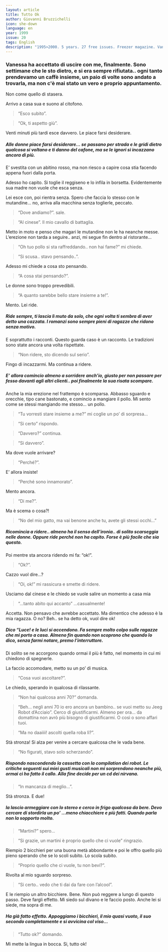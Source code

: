 ```yaml
---
layout: article
title: Tutto Ok
author: Giovanni Bruzzichelli
icon: she-down
language: en
year: 1999
issue: 20
tags: English
description: "1995>2000. 5 years. 27 free issues. Freezer magazine. Vanessa ha accettato di uscire con me, finalmente.  Sono settimane che le sto dietro, e si era sempre rifiutata.. ogni tanto prendevamo un caffè insieme, un paio di volte sono andato a trovarla, ma non c'è mai stato un vero e proprio appuntamento. Non come quello di stasera."
---
```


### Vanessa ha accettato di uscire con me, finalmente.  Sono settimane che le sto dietro, e si era sempre rifiutata.. ogni tanto prendevamo un caffè insieme, un paio di volte sono andato a trovarla, ma non c'è mai stato un vero e proprio appuntamento.
Non come quello di stasera.

Arrivo a casa sua e suono al citofono.

>“Esco subito”.

>“Ok, ti aspetto giù”.

Venti minuti più tardi esce davvero.
Le piace farsi desiderare.

##### Alle donne piace farsi desiderare… se passano per strada e le gridi dietro qualcosa si voltano e ti danno del cafone, ma se le ignori si incazzano ancora di più.

E’ svestita con un abitino rosso, ma non riesco a capire cosa stia facendo appena fuori dalla porta.

Adesso ho capito.
Si toglie il reggiseno e lo infila in borsetta.
Evidentemente sua madre non vuole che esca senza.

Lei esce con, poi rientra senza.
Spero che faccia lo stesso con le mutandine… no, arriva alla macchina senza toglierle, peccato.

>“Dove andiamo?”. sale.

>“Al cinese”. Il mio cavallo di battaglia.

Metto in moto e penso che magari le mutandine non le ha neanche messe.
L’erezione non tarda a seguire.. anzi, mi segue fin dentro al ristorante…

>“Oh tuo pollo si sta raffreddando.. non hai fame?” mi chiede.

>“Si scusa.. stavo pensando..”.

Adesso mi chiede a cosa sto pensando.

>“A cosa stai pensando?”.

Le donne sono troppo prevedibili.

>“A quanto sarebbe bello stare insieme a te!”.

Mento.
Lei ride.

##### Ride sempre, ti lascia lì muto da solo, che ogni volta ti sembra di aver detto una cazzata. I romanzi sono sempre pieni di ragazze che ridono senza motivo.

E soprattutto i racconti.
Questo guarda caso è un racconto.
Le tradizioni sono state ancora una volta rispettate.

>“Non ridere, sto dicendo sul serio”.

Fingo di incazzarmi.
Ma continua a ridere.

##### E’ allora comincio almeno a sorridere anch’io, giusto per non passare per fesso davanti agli altri clienti.. poi finalmente la sua risata scompare.

Anche la mia erezione nel frattempo è scomparsa.
Abbasso sguardo e orecchie, tipo cane bastonato, e comincio a mangiare il pollo.
Mi sento come se stessi mangiando me stesso… un pollo.

>“Tu vorresti stare insieme a me?” mi coglie un po’ di sorpresa…

>“Si certo” rispondo.

>“Davvero?” continua.

>“Si davvero”.

Ma dove vuole arrivare?

>“Perché?”.

E’ allora insiste!

>“Perché sono innamorato”.

Mento ancora.

>“Di me?”.

Ma è scema o cosa?!

>“No del mio gatto, ma vai benone anche tu, avete gli stessi occhi…”

##### Ricomincia a ridere.. almeno ha il senso dell’ironia.. di solito scarseggia nelle donne. Oppure ride perché non ha capito. Forse è più facile che sia questo.

Poi mentre sta ancora ridendo mi fa: “ok!”.

>“Ok?”.

Cazzo vuol dire…?

>“Oi, ok!” mi rassicura e smette di ridere.

Usciamo dal cinese e le chiedo se vuole salire un momento a casa mia

>“…tanto abito qui accanto” …casualmente!

Accetta. Non pensavo che avrebbe accettato.
Ma dimentico che adesso è la mia ragazza.
O no?
Beh.. se ha detto ok, vuol dire ok!

##### Dico “Luce! e le luci si accendono. Fa sempre molto colpo sulle ragazze che mi porto a casa. Almeno fin quando non scoprono che quando lo dico, senza farmi notare, premo l’interruttore.

Di solito se ne accorgono quando ormai il più è fatto, nel momento in cui mi chiedono di spegnerle.

La faccio accomodare, metto su un po’ di musica.

>“Cosa vuoi ascoltare?”.

Le chiedo, sperando in qualcosa di rilassante.

>“Non hai qualcosa anni 70?” domanda.

>“Beh… negli anni 70 io ero ancora un bambino.. se vuoi metto su Jeeg Robot d’Acciaio”.
Cerco di giustificarmi.
Almeno per ora… da domattina non avrò più bisogno di giustificarmi.
O così o sono affari tuoi.

>“Ma no daaiiii! ascolti quella roba lì?”.

Stà stronza! Si alza per venire a cercare qualcosa che le vada bene.

>“No figurati, stavo solo scherzando”.

##### Rispondo nascondendo la cassetta con la compilation dei robot. Le critiche seguenti sui miei gusti musicali non mi sorprendono neanche più, ormai ci ho fatto il callo.  Alla fine decide per un cd dei nirvana.



>“In mancanza di meglio…”.

Stà stronza. E due!

##### la lascio armeggiare con lo stereo e cerco in frigo qualcosa da bere. Devo cercare di stordirla un po’ …meno chiacchiere e più fatti. Quando parla non la sopporto molto.

>“Martini?” spero…

>“Si grazie, un martini è proprio quello che ci vuole” ringrazio.

Riempio 2 bicchieri per una buona metà abbondante e poi le offro quello più pieno sperando che se lo scoli subito.
Lo scola subito.

>“Proprio quello che ci vuole, tu non bevi?”.

Rivolta al mio sguardo sorpreso.

>“Si certo.. vedo che ti dai da fare con l’alcool”.

E le riempio un altro bicchiere.
Bene.
Non può reggere a lungo di questo passo.
Deve fargli effetto.
Mi siedo sul divano e le faccio posto.
Anche lei si siede, ma sopra di me.

##### Ha già fatto effetto. Appoggiamo i bicchieri, il mio quasi vuoto, il suo secondo completamente e si avvicina col viso…

>“Tutto ok?” domando.

Mi mette la lingua in bocca.
Si, tutto ok!
